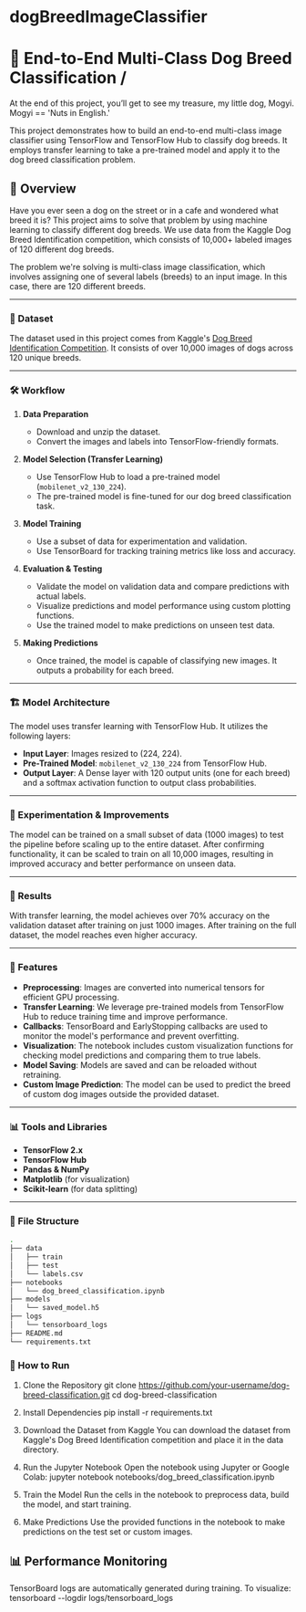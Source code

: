 # dogBreedImageClassifier

# 🐶 End-to-End Multi-Class Dog Breed Classification / 

At the end of this project, you’ll get to see my treasure, my little dog, Mogyi. Mogyi == 'Nuts in English.'

This project demonstrates how to build an end-to-end multi-class image classifier using TensorFlow and TensorFlow Hub to classify dog breeds. It employs transfer learning to take a pre-trained model and apply it to the dog breed classification problem.

## 📖 Overview

Have you ever seen a dog on the street or in a cafe and wondered what breed it is? This project aims to solve that problem by using machine learning to classify different dog breeds. We use data from the Kaggle Dog Breed Identification competition, which consists of 10,000+ labeled images of 120 different dog breeds.

The problem we're solving is multi-class image classification, which involves assigning one of several labels (breeds) to an input image. In this case, there are 120 different breeds. 

---

### 📂 Dataset
The dataset used in this project comes from Kaggle's [Dog Breed Identification Competition](https://www.kaggle.com/competitions/dog-breed-identification/data). It consists of over 10,000 images of dogs across 120 unique breeds.

---

### 🛠 Workflow

1. **Data Preparation**
   - Download and unzip the dataset.
   - Convert the images and labels into TensorFlow-friendly formats.

2. **Model Selection (Transfer Learning)**
   - Use TensorFlow Hub to load a pre-trained model (`mobilenet_v2_130_224`).
   - The pre-trained model is fine-tuned for our dog breed classification task.

3. **Model Training**
   - Use a subset of data for experimentation and validation.
   - Use TensorBoard for tracking training metrics like loss and accuracy.

4. **Evaluation & Testing**
   - Validate the model on validation data and compare predictions with actual labels.
   - Visualize predictions and model performance using custom plotting functions.
   - Use the trained model to make predictions on unseen test data.

5. **Making Predictions**
   - Once trained, the model is capable of classifying new images. It outputs a probability for each breed.

---

### 🏗 Model Architecture

The model uses transfer learning with TensorFlow Hub. It utilizes the following layers:

- **Input Layer**: Images resized to (224, 224).
- **Pre-Trained Model**: `mobilenet_v2_130_224` from TensorFlow Hub.
- **Output Layer**: A Dense layer with 120 output units (one for each breed) and a softmax activation function to output class probabilities.

---

### 🧪 Experimentation & Improvements

The model can be trained on a small subset of data (1000 images) to test the pipeline before scaling up to the entire dataset. After confirming functionality, it can be scaled to train on all 10,000 images, resulting in improved accuracy and better performance on unseen data.

---

### 🚀 Results

With transfer learning, the model achieves over 70% accuracy on the validation dataset after training on just 1000 images. After training on the full dataset, the model reaches even higher accuracy.

---

### 🧠 Features

- **Preprocessing**: Images are converted into numerical tensors for efficient GPU processing.
- **Transfer Learning**: We leverage pre-trained models from TensorFlow Hub to reduce training time and improve performance.
- **Callbacks**: TensorBoard and EarlyStopping callbacks are used to monitor the model's performance and prevent overfitting.
- **Visualization**: The notebook includes custom visualization functions for checking model predictions and comparing them to true labels.
- **Model Saving**: Models are saved and can be reloaded without retraining.
- **Custom Image Prediction**: The model can be used to predict the breed of custom dog images outside the provided dataset.

---

### 📊 Tools and Libraries

- **TensorFlow 2.x**
- **TensorFlow Hub**
- **Pandas & NumPy**
- **Matplotlib** (for visualization)
- **Scikit-learn** (for data splitting)

---

### 📁 File Structure

```bash
.
├── data
│   ├── train
│   ├── test
│   └── labels.csv
├── notebooks
│   └── dog_breed_classification.ipynb
├── models
│   └── saved_model.h5
├── logs
│   └── tensorboard_logs
├── README.md
└── requirements.txt

```

### 🚀 How to Run
1. Clone the Repository
git clone https://github.com/your-username/dog-breed-classification.git
cd dog-breed-classification

2. Install Dependencies
pip install -r requirements.txt

3. Download the Dataset from Kaggle
You can download the dataset from Kaggle's Dog Breed Identification competition and place it in the data directory.

4. Run the Jupyter Notebook
Open the notebook using Jupyter or Google Colab:
jupyter notebook notebooks/dog_breed_classification.ipynb

5. Train the Model
Run the cells in the notebook to preprocess data, build the model, and start training.

6. Make Predictions
Use the provided functions in the notebook to make predictions on the test set or custom images.

## 📊 Performance Monitoring
TensorBoard logs are automatically generated during training. To visualize:
tensorboard --logdir logs/tensorboard_logs
